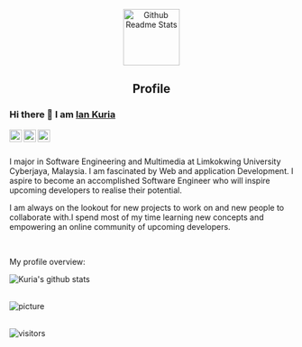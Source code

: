 

<!--
**Kuria-byte/Kuria-byte** is a ✨ _special_ ✨ repository because its `README.md` (this file) appears on your GitHub profile.

Here are some ideas to get you started:

- 🔭 I’m currently working on ...
- 🌱 I’m currently learning ...
- 👯 I’m looking to collaborate on ...
- 🤔 I’m looking for help with ...
- 💬 Ask me about ...
- 📫 How to reach me: ...
- 😄 Pronouns: ...
- ⚡ Fun fact: ...
-->

<p align="center">
 <img width="100px" src="https://res.cloudinary.com/anuraghazra/image/upload/v1594908242/logo_ccswme.svg" align="center" alt="Github Readme Stats" />
 <h2 align="center">Profile</h2>
</p>

### Hi there 👋 I am [Ian Kuria](https://kuriadev.tech/)

<a href="https://www.linkedin.com/in/ian-kuria-b91a1378/">
  <img align="left" alt="Ian's LinkdeiN" width="22px" src="https://cdn.jsdelivr.net/npm/simple-icons@v3/icons/linkedin.svg" />
</a>
<a href="https://discord.gg/GcKkyAE">
  <img align="left" alt="Ian's Discord" width="22px" src="https://cdn.jsdelivr.net/npm/simple-icons@v3/icons/discord.svg" />
</a>
<a href="https://medium.com/@Kuria">
  <img align="left" alt="Ian's Medium " width="22px" src="https://cdn.jsdelivr.net/npm/simple-icons@v3/icons/medium.svg"/>
</a>

<br />
<br />


<!--
**Kuria_byte** is a ✨ _special_ ✨ repository because its `README.md` (this file) appears on your GitHub profile.
-->

<div>
 <p>

I major in Software Engineering and Multimedia at Limkokwing University Cyberjaya, Malaysia. I am fascinated by Web and application Development. I aspire to become an accomplished Software Engineer who will inspire upcoming developers to realise their potential.

I am always on the lookout for new projects to work on and new people to collaborate with.I spend most of my time learning new concepts and empowering an online community of upcoming developers.

</h4>
</div>

<br />



<div><p>My profile overview: </p></div>

![Kuria's github stats](https://github-readme-stats.vercel.app/api?username=kuria-byte&show_icons=true)
<br />
<br />

![picture](https://raw.githubusercontent.com/saadeghi/saadeghi/master/dino.gif)
<br />
<br />

 ![visitors](https://visitor-badge.laobi.icu/badge?page_id=kuria-byte.kuria-byte)

